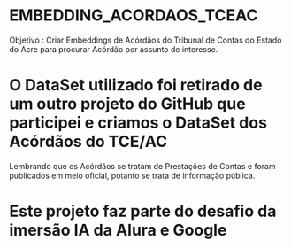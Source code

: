 # EMBEDDING_ACORDAOS_TCEAC
Objetivo : Criar Embeddings de Acórdãos do Tribunal de Contas do Estado do Acre para procurar Acórdão por assunto de interesse.

# O DataSet utilizado foi retirado de um outro projeto do GitHub que participei e criamos o DataSet dos Acórdãos do TCE/AC
Lembrando que os Acórdãos se tratam de Prestações de Contas e foram publicados em meio oficial, potanto se trata de informação pública.

# Este projeto faz parte do desafio da imersão IA da Alura e Google  
